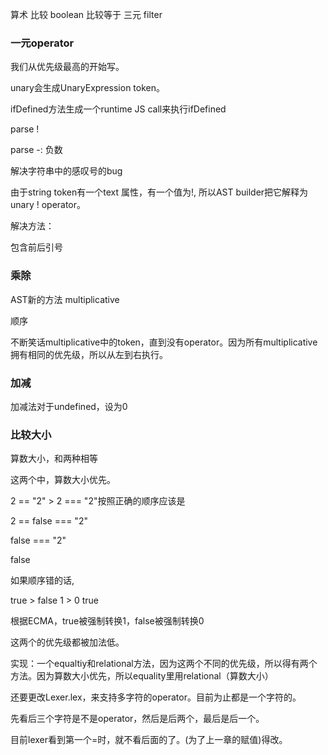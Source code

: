 算术
比较
boolean
比较等于
三元 
filter

### 一元operator

我们从优先级最高的开始写。

unary会生成UnaryExpression token。

ifDefined方法生成一个runtime JS call来执行ifDefined

parse !

parse -: 负数

解决字符串中的感叹号的bug

由于string token有一个text 属性，有一个值为!, 所以AST builder把它解释为unary ! operator。

解决方法：

包含前后引号

### 乘除

AST新的方法 multiplicative

顺序

不断笑话multiplicative中的token，直到没有operator。因为所有multiplicative拥有相同的优先级，所以从左到右执行。

### 加减

加减法对于undefined，设为0

### 比较大小

算数大小，和两种相等

这两个中，算数大小优先。

2 == "2" > 2 === "2"按照正确的顺序应该是

2 == false === "2"

false === "2"

false

如果顺序错的话,

true > false
1 > 0
true

根据ECMA，true被强制转换1，false被强制转换0

这两个的优先级都被加法低。

实现：一个equaltiy和relational方法，因为这两个不同的优先级，所以得有两个方法。因为算数大小优先，所以equality里用relational（算数大小）

还要更改Lexer.lex，来支持多字符的operator。目前为止都是一个字符的。

先看后三个字符是不是operator，然后是后两个，最后是后一个。

目前lexer看到第一个=时，就不看后面的了。(为了上一章的赋值)得改。

